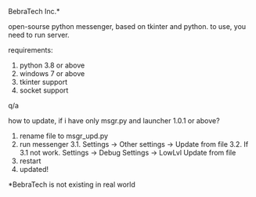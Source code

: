 BebraTech Inc.*

open-sourse python messenger, based on tkinter and python.
to use, you need to run server.

requirements:
1. python 3.8 or above
2. windows 7 or above
3. tkinter support
4. socket support

q/a

how to update, if i have only msgr.py and launcher 1.0.1 or above?
1. rename file to msgr_upd.py
2. run messenger
3.1. Settings -> Other settings -> Update from file
3.2. If 3.1 not work. Settings -> Debug Settings -> LowLvl Update from file
4. restart
5. updated!

*BebraTech is not existing in real world
